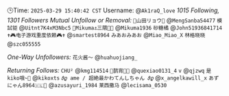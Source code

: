 🕒Time: `2025-03-29 15:40:42 CST`
Username: @`Ak1raQ_love`
*1015 Following, 1301 Followers*
*Mutual Unfollow or Removal:*
`🌈山田リョウ🌈` @`MengSanba54477`
`模試钜` @`Uitnt7K4xM3Nbc5`
`🍥Mikuma⚓三隈🏳️‍⚧️` @`Mikuma1936`
`砂糖橘` @`John51936841714`
`✝️🎮电子游戏重度依赖🎮✝️` @`smartest8964`
`みあおみあお` @`Miao_Miao_X`
`林格晓晓` @`szc055555`

*One-Way Unfollowers:*
`花火酱～` @`huahuojiang_`

*Returning Follows:*
`CHU²` @`kmg114514`
`🍥鹊宵🏳️‍⚧️` @`quexiao0131_4`
`v` @`qjzwq`
`是kiko哦~🍥` @`kikoxts`
`𝜗𝜚 ame / 超絶最かわてんしちゃん 𝜗𝜚` @`x_angelkawill_x`
`あずにゃん8964🇮🇱🎌` @`azusayuri_1984`
`莱西撒马` @`lecisama_0530`

